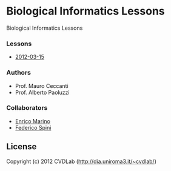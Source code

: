 # Biological Informatics Lessons

Biological Informatics Lessons

### Lessons

- [2012-03-15](https://github.com/cvd-lab/bio-lessons/blob/master/lessons/2012-03-15/2012-03-15.pdf)

### Authors

- Prof. Mauro Ceccanti
- Prof. Alberto Paoluzzi

### Collaborators

- [Enrico Marino](http://onirame.no.de)
- [Federico Spini](http://spini.no.de)

## License

Copyright (c) 2012 CVDLab (http://dia.uniroma3.it/~cvdlab/)